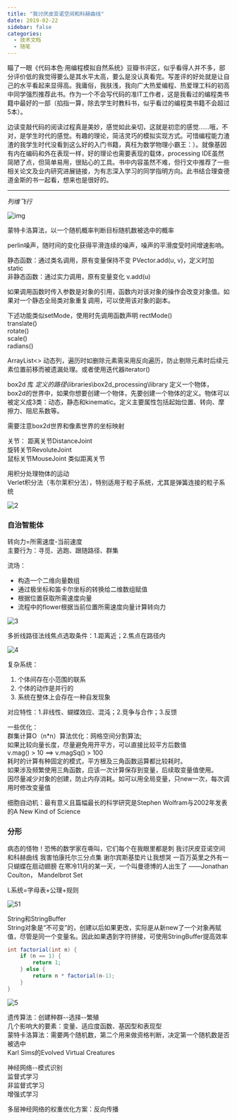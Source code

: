```yaml
---
title: "我讨厌皮亚诺空间和科赫曲线"
date: 2019-02-22
sidebar: false
categories:
  - 技术文档
  - 随笔
---
```


瞄了一眼《代码本色·用编程模拟自然系统》豆瓣书评区，似乎看得人并不多，部分评价低的我觉得要么是其水平太高，要么是没认真看完。写差评的好处就是让自己的水平看起来显得高。我庸俗，我肤浅，我向广大热爱编程、热爱理工科的初高中同学强烈推荐此书。作为一个不会写代码的准IT工作者，这是我看过的编程类书籍中最好的一部（掐指一算，除去学生时教科书，似乎看过的编程类书籍不会超过5本）。
<!--more-->

边读变敲代码的阅读过程真是美妙，感觉如此亲切，这就是初恋的感觉……哦，不对，是学生时代的感觉。有趣的理论，简洁灵巧的模拟实现方式。可惜编程能力渣渣的我学生时代没看到这么好的入门书籍，真枉为数学物理小霸王：）。就像基因有内在编码和外在表现一样，好的理论也需要表现的载体，processing IDE虽然简陋了点，但简单易用，很贴心的工具。书中内容虽然不难，但行文中推荐了一些相关论文及业内研究进展链接，为有志深入学习的同学指明方向。此书结合理查德道金斯的书一起看，想来也是很好的。

---

*列维飞行*

![img](/img/clipboard.png)

蒙特卡洛算法，以一个随机概率判断目标随机数被选中的概率

perlin噪声，随时间的变化获得平滑连续的噪声，噪声的平滑度受时间增速影响。

静态函数：通过类名调用，原有变量保持不变  PVector.add(u, v)，定义时加static   
非静态函数：通过实力调用，原有变量变化 v.add(u)   

如果调用函数时传入参数是对象的引用，函数内对该对象的操作会改变对象值。如果对一个静态全局类对象重复调用，可以使用该对象的副本。

下述功能类似setMode，使用时先调用函数声明
rectMode()  
translate()  
rotate()   
scale()   
radians()   

ArrayList<> 动态列，遍历时如删除元素需采用反向遍历，防止剔除元素时后续元素位置前移而被遗漏处理。或者使用迭代器iterator()

box2d 库
$定义的路径$\libraries\box2d_processing\library
定义一个物体，box2d的世界中，如果你想要创建一个物体，先要创建一个物体的定义。物体可以被定义成3类：动态，静态和kinematic。定义主要属性包括起始位置、转向、摩擦力、阻尼系数等。

需要注意box2d世界和像素世界的坐标映射

关节：
距离关节DistanceJoint   
旋转关节RevoluteJoint   
鼠标关节MouseJoint 类似距离关节   

用积分处理物体的运动  
Verlet积分法（韦尔莱积分法），特别适用于粒子系统，尤其是弹簧连接的粒子系统  

![2](/img/1551617364.png)

### 自治智能体
转向力=所需速度-当前速度  
主要行为：寻觅、逃跑、跟随路径、群集  

流场：  
- 构造一个二维向量数组
- 通过极坐标和笛卡尔坐标的转换给二维数组赋值
- 根据位置获取所需速度向量
- 流程中的flower根据当前位置所需速度向量计算转向力

![3](/img/15516789052.png)

多折线路径法线焦点选取条件：1.距离近；2.焦点在路径内

![4](/img/1551703050.png)

复杂系统：
1. 个体间存在小范围的联系
2. 个体的动作是并行的
3. 系统在整体上会存在一种自发现象

对应特性：1.非线性、蝴蝶效应、混沌；2.竞争与合作；3.反馈

一些优化：  
群集计算O（n*n）算法优化：网格空间分割算法;   
如果比较向量长度，尽量避免用开平方，可以直接比较平方后数值   
v.mag() > 10  ==> v.magSq() > 100   
耗时的计算有种固定的模式，平方根及三角函数运算都比较耗时。   
如果涉及频繁使用三角函数，应该一次计算保存到变量，后续取变量值使用。   
因尽量减少对象的创建，防止内存消耗。如可以用全局变量，只new一次，每次调用时修改变量值   

细胞自动机：最有意义且篇幅最长的科学研究是Stephen Wolfram与2002年发表的A New Kind of Science   

### 分形
病态的怪物！恐怖的数学家在嘶叫，它们每个在我眼里都是刺
我讨厌皮亚诺空间和科赫曲线
我害怕康托尔三分点集
谢尔宾斯基垫片让我想哭
一百万英里之外有一只蝴蝶在扇动翅膀
在寒冷11月的某一天，一个叫曼德博的人出生了
——Jonathan Coulton， Mandelbrot Set 

L系统=字母表+公理+规则

![51](/img/1552050736.png)

String和StringBuffer  
String对象是“不可变”的，创建以后如果更改，实际是从新new了一个对象再赋值，尽管是同一个变量名。因此如果遇到字符拼接，可使用StringBuffer提高效率  
```java
int factorial(int n) {
    if (n == 1) {
        return 1;
    } else {
        return n * factorial(n-1);
    }
}
```

![5](/img/1552310586.png)

遗传算法：创建种群--选择--繁殖   
几个影响大的要素：变量、适应度函数、基因型和表现型   
蒙特卡洛算法：需要两个随机数，第二个用来做资格判断，决定第一个随机数是否被选中   
Karl Sims的Evolved Virtual Creatures   

神经网络--模式识别   
监督式学习   
非监督式学习   
增强式学习   

多层神经网络的权重优化方案：反向传播   